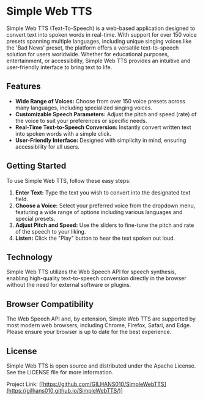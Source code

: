# Simple Web TTS

Simple Web TTS (Text-To-Speech) is a web-based application designed to convert text into spoken words in real-time. With support for over 150 voice presets spanning multiple languages, including unique singing voices like the 'Bad News' preset, the platform offers a versatile text-to-speech solution for users worldwide. Whether for educational purposes, entertainment, or accessibility, Simple Web TTS provides an intuitive and user-friendly interface to bring text to life.

## Features

- **Wide Range of Voices:** Choose from over 150 voice presets across many languages, including specialized singing voices.
- **Customizable Speech Parameters:** Adjust the pitch and speed (rate) of the voice to suit your preferences or specific needs.
- **Real-Time Text-to-Speech Conversion:** Instantly convert written text into spoken words with a simple click.
- **User-Friendly Interface:** Designed with simplicity in mind, ensuring accessibility for all users.

## Getting Started

To use Simple Web TTS, follow these easy steps:

1. **Enter Text:** Type the text you wish to convert into the designated text field.
2. **Choose a Voice:** Select your preferred voice from the dropdown menu, featuring a wide range of options including various languages and special presets.
3. **Adjust Pitch and Speed:** Use the sliders to fine-tune the pitch and rate of the speech to your liking.
4. **Listen:** Click the "Play" button to hear the text spoken out loud.

## Technology

Simple Web TTS utilizes the Web Speech API for speech synthesis, enabling high-quality text-to-speech conversion directly in the browser without the need for external software or plugins.

## Browser Compatibility

The Web Speech API and, by extension, Simple Web TTS are supported by most modern web browsers, including Chrome, Firefox, Safari, and Edge. Please ensure your browser is up to date for the best experience.

## License

Simple Web TTS is open source and distributed under the Apache License. See the LICENSE file for more information.

Project Link: [[https://github.com/GILHANS010/SimpleWebTTS](https://gilhans010.github.io/SimpleWebTTS/)]
